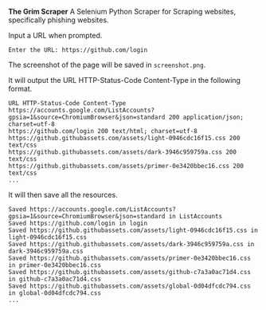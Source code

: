 **The Grim Scraper**
A Selenium Python Scraper for Scraping websites, specifically phishing websites.

Input a URL when prompted.

`Enter the URL: https://github.com/login`

The screenshot of the page will be saved in `screenshot.png`.

It will output the URL HTTP-Status-Code Content-Type in the following format.
```
URL HTTP-Status-Code Content-Type
https://accounts.google.com/ListAccounts?gpsia=1&source=ChromiumBrowser&json=standard 200 application/json; charset=utf-8
https://github.com/login 200 text/html; charset=utf-8
https://github.githubassets.com/assets/light-0946cdc16f15.css 200 text/css
https://github.githubassets.com/assets/dark-3946c959759a.css 200 text/css
https://github.githubassets.com/assets/primer-0e3420bbec16.css 200 text/css
...
```
It will then save all the resources.
```
Saved https://accounts.google.com/ListAccounts?gpsia=1&source=ChromiumBrowser&json=standard in ListAccounts
Saved https://github.com/login in login
Saved https://github.githubassets.com/assets/light-0946cdc16f15.css in light-0946cdc16f15.css
Saved https://github.githubassets.com/assets/dark-3946c959759a.css in dark-3946c959759a.css
Saved https://github.githubassets.com/assets/primer-0e3420bbec16.css in primer-0e3420bbec16.css
Saved https://github.githubassets.com/assets/github-c7a3a0ac71d4.css in github-c7a3a0ac71d4.css
Saved https://github.githubassets.com/assets/global-0d04dfcdc794.css in global-0d04dfcdc794.css
...
```